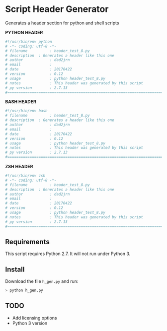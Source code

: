 # Script Header Generator
Generates a header section for python and shell scripts

**PYTHON HEADER**
```python
#!/usr/bin/env python
# -*- coding: utf-8 -*-
# filename          : header_test_8.py
# description  : Generates a header like this one
# author            : dad2jrn
# email             :
# date              : 20170422
# version           : 0.12
# usage             : python header_test_8.py
# notes             : This header was generated by this script
# py version        : 2.7.13
#==============================================================================


```
**BASH HEADER**
```bash
#!/usr/bin/env bash
# filename          : header_test_8.py
# description  : Generates a header like this one
# author            : dad2jrn
# email             :
# date              : 20170422
# version           : 0.12
# usage             : python header_test_8.py
# notes             : This header was generated by this script
# py version        : 2.7.13
#==============================================================================
```
**ZSH HEADER**
```bash
#!/usr/bin/env zsh
# -*- coding: utf-8 -*-
# filename          : header_test_8.py
# description  : Generates a header like this one
# author            : dad2jrn
# email             :
# date              : 20170422
# version           : 0.12
# usage             : python header_test_8.py
# notes             : This header was generated by this script
# py version        : 2.7.13
#==============================================================================
```
## Requirements
This script requires Python 2.7.  It will not run under Python 3.

## Install
Download the file `h_gen.py` and run:
```bash
> python h_gen.py
```

## TODO
- Add licensing options
- Python 3 version